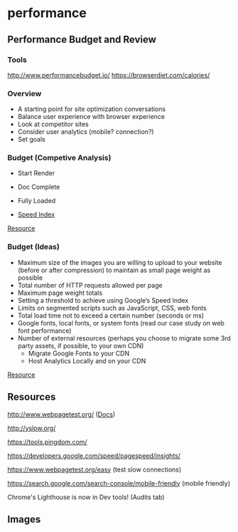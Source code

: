 # performance

## Performance Budget and Review

### Tools

http://www.performancebudget.io/
https://browserdiet.com/calories/

### Overview

- A starting point for site optimization conversations
- Balance user experience with browser experience
- Look at competitor sites 
- Consider user analytics (mobile? connection?)
- Set goals

### Budget (Competive Analysis)

- Start Render
- Doc Complete
- Fully Loaded

- [Speed Index](https://sites.google.com/a/webpagetest.org/docs/using-webpagetest/metrics/speed-index)

[Resource](https://docs.google.com/spreadsheets/d/1ifac_Z-P9IgjzVZIWPV2qdugtwJ3HA9dkhvKmPUXBLo/edit#gid=0)

### Budget (Ideas)

- Maximum size of the images you are willing to upload to your website (before or after compression) to maintain as small page weight as possible
- Total number of HTTP requests allowed per page
- Maximum page weight totals
- Setting a threshold to achieve using Google’s Speed Index
- Limits on segmented scripts such as JavaScript, CSS, web fonts
- Total load time not to exceed a certain number (seconds or ms)
- Google fonts, local fonts, or system fonts (read our case study on web font performance)
- Number of external resources (perhaps you choose to migrate some 3rd party assets, if possible, to your own CDN)
	- Migrate Google Fonts to your CDN
	- Host Analytics Locally and on your CDN

[Resource](https://www.keycdn.com/blog/web-performance-budget/)

### 

## Resources

http://www.webpagetest.org/ ([Docs](https://sites.google.com/a/webpagetest.org/docs/))

http://yslow.org/

https://tools.pingdom.com/

https://developers.google.com/speed/pagespeed/insights/

https://www.webpagetest.org/easy (test slow connections)

https://search.google.com/search-console/mobile-friendly (mobile friendly)

Chrome's Lighthouse is now in Dev tools! (Audits tab)

## Images
